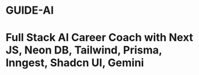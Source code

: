 # GUIDE-AI
# Full Stack AI Career Coach with Next JS, Neon DB, Tailwind, Prisma, Inngest, Shadcn UI, Gemini